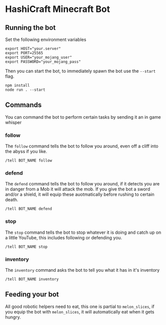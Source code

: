# HashiCraft Minecraft Bot

## Running the bot

Set the following environment variables

```shell
export HOST="your.server"
export PORT=25565
export USER="your_mojang_user"
export PASSWORD="your_mojang_pass"
```

Then you can start the bot, to immediately spawn the bot use the `--start` flag.

```shell
npm install
node run . --start
```

## Commands

You can command the bot to perform certain tasks by sending it an in game whisper

### follow

The `follow` command tells the bot to follow you around, even off a cliff into the abyss if you like.

```
/tell BOT_NAME follow
```

### defend

The `defend` command tells the bot to follow you around, if it detects you are in danger from a Mob it will attack the mob.
If you give the bot a sword and/or a shield, it will equip these auotmatically before rushing to certain death.

```
/tell BOT_NAME defend
```

### stop

The `stop` command tells the bot to stop whatever it is doing and catch up on a little YouTube, this includes following or
defending you.

```
/tell BOT_NAME stop
```

### inventory

The `inventory` command asks the bot to tell you what it has in it's inventory 

```
/tell BOT_NAME inventory
```

## Feeding your bot

All good robotic helpers need to eat, this one is partial to `melon_slices`, if you equip the bot with `melon_slices`, it will automatically
eat when it gets hungry.